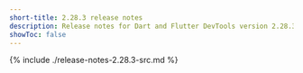 ```yaml
---
short-title: 2.28.3 release notes
description: Release notes for Dart and Flutter DevTools version 2.28.3.
showToc: false
---
```


{% include ./release-notes-2.28.3-src.md %}
